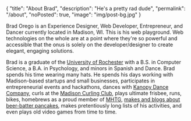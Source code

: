 {
  "title": "About Brad",
  "description": "He's a pretty rad dude",
  "permalink": "/about",
  "noPosted": true,
  "image": "img/post-bg.jpg"
}

Brad Orego is an Experience Designer, Web Developer, Entrepreneur, and Dancer currently located in Madison, WI. This is his web playground. Web technologies on the whole are at a point where they're so powerful and accessible that the onus is solely on the developer/designer to create elegant, engaging solutions.

Brad is a graduate of the <a href="http://rochester.edu/" target="_blank">University of Rochester</a> with a B.S. in Computer Science, a B.A. in Psychology, and minors in Spanish and Dance. Brad spends his time wearing many hats. He spends his days working with Madison-based startups and small businesses, participates in entrepreneurial events and hackathons, dances with <a href="http://kanopydance.org" target="_blank">Kanopy Dance Company</a>, curls at the <a href="http://madisoncurlingclub.com" target="_blank">Madison Curling Club</a>, plays ultimate frisbee, runs, bikes, homebrews as a proud member of <a href="http://mhtg.org" target="_blank">MHTG</a>, <a href="http://beerbatterbreakfast.com/" target="_blank">makes and blogs about beer-batter pancakes</a>, makes pretentiously long lists of his activities, and even plays old video games from time to time.
